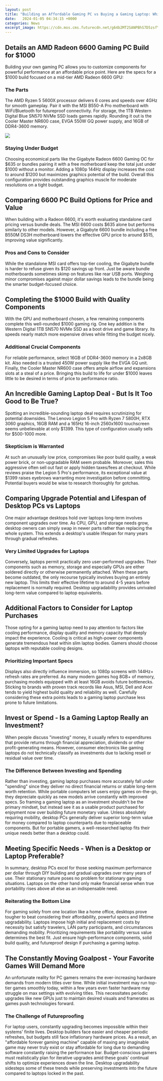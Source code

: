 ```yaml
---
layout: post
title: "Building an Affordable Gaming PC vs Buying a Gaming Laptop: Which is Better for Your Needs?"
date:   2024-01-05 04:34:15 +0000
categories: News
excerpt_image: https://cdn.mos.cms.futurecdn.net/g64b2MT2SANPBhS7D5zsfY.jpg
---
```

## Details an AMD Radeon 6600 Gaming PC Build for $1000

Building your own gaming PC allows you to customize components for powerful performance at an affordable price point. Here are the specs for a $1000 build focused on a mid-tier AMD Radeon 6600 GPU:

### The Parts

The AMD Ryzen 5 5600X processor delivers 6 cores and speeds over 4GHz for smooth gameplay. Pair it with the MSI B550-A Pro motherboard with WiFi/Bluetooth for futureproof connectivity. For storage, the 1TB Western Digital Blue SN570 NVMe SSD loads games rapidly. Rounding it out is the Cooler Master NR600 case, EVGA 550W GQ power supply, and 16GB of DDR4-3600 memory. 


![](https://cdn.mos.cms.futurecdn.net/g64b2MT2SANPBhS7D5zsfY.jpg)
### Staying Under Budget 

Choosing economical parts like the Gigabyte Radeon 6600 Gaming OC for $635 or bundles pairing it with a free motherboard keep the total just under $1000 without a monitor. Adding a 1080p 144Hz display increases the cost to around $1200 but maximizes graphics potential of the build. Overall this configuration provides outstanding graphics muscle for moderate resolutions on a tight budget.

## Comparing 6600 PC Build Options for Price and Value 

When building with a Radeon 6600, it's worth evaluating standalone card pricing versus bundle deals. The MSI 6600 costs $635 alone but performs similarly to other models. However, a Gigabyte 6600 bundle including a free B550M DS3H motherboard lowers the effective GPU price to around $515, improving value significantly. 

### Pros and Cons to Consider

While the standalone MSI card offers top-tier cooling, the Gigabyte bundle is harder to refuse given its $120 savings up front. Just be aware bundle motherboards sometimes skimp on features like rear USB ports. Weighing minor compromises against major dollar savings leads to the bundle being the smarter budget-focused choice.

## Completing the $1000 Build with Quality Components

With the GPU and motherboard chosen, a few remaining components complete this well-rounded $1000 gaming rig. One key addition is the Western Digital 1TB SN570 NVMe SSD as a boot drive and game library. Its speeds nearly match more expensive drives while fitting the budget nicely.

### Additional Crucial Components 

For reliable performance, select 16GB of DDR4-3600 memory in a 2x8GB kit. Also needed is a trusted 450W power supply like the EVGA GQ unit. Finally, the Cooler Master NR600 case offers ample airflow and expansions slots at a steal of a price. Bringing this build to life for under $1000 leaves little to be desired in terms of price to performance ratio.

## An Incredible Gaming Laptop Deal - But Is It Too Good to Be True? 

Spotting an incredible-sounding laptop deal requires scrutinizing for potential downsides. The Lenovo Legion 5 Pro with Ryzen 7 5800H, RTX 3060 graphics, 16GB RAM and a 165Hz 16-inch 2560x1600 touchscreen seems unbelievable at only $1399. This type of configuration usually sells for $500-1000 more.

### Skepticism is Warranted

At such an unusually low price, compromises like poor build quality, a weak power brick, or non-upgradable RAM seem probable. Moreover, sales this aggressive often sell out fast or apply hidden taxes/fees at checkout. While reviews praise the Legion 5 Pro's performance, its exceptional value at $1399 raises eyebrows warranting more investigation before committing. Potential buyers would be wise to research thoroughly for gotchas.

## Comparing Upgrade Potential and Lifespan of Desktop PCs vs Laptops

One major advantage desktops hold over laptops long-term involves component upgrades over time. As CPU, GPU, and storage needs grow, desktop owners can simply swap in newer parts rather than replacing the whole system. This extends a desktop's usable lifespan for many years through gradual refreshes.

### Very Limited Upgrades for Laptops

Conversely, laptops permit practically zero user-performed upgrades. Their components such as memory, storage and especially GPUs are either soldered directly or otherwise permanently attached. When these parts become outdated, the only recourse typically involves buying an entirely new laptop. This limits their effective lifetime to around 4-5 years before replacement is normally required. Desktop upgradability provides unrivaled long-term value compared to laptop equivalents.

## Additional Factors to Consider for Laptop Purchases

Those opting for a gaming laptop need to pay attention to factors like cooling performance, display quality and memory capacity that deeply impact the experience. Cooling is critical as high-power components generate tremendous heat within slim laptop bodies. Gamers should choose laptops with reputable cooling designs. 

### Prioritizing Important Specs

Displays also directly influence immersion, so 1080p screens with 144Hz+ refresh rates are preferred. As many modern games hog 8GB+ of memory, purchasing models equipped with at least 16GB avoids future bottlenecks. Sticking to brands with proven track records like Asus, MSI, Dell and Acer tends to yield highest build quality and reliability as well. Carefully considering these extra points leads to a gaming laptop purchase less prone to future limitations.

## Invest or Spend - Is a Gaming Laptop Really an Investment?

When people discuss "investing" money, it usually refers to expenditures that provide returns through financial appreciation, dividends or other profit-generating means. However, consumer electronics like gaming laptops do not technically classify as investments due to lacking resell or residual value over time.

### The Difference Between Investing and Spending

Rather than investing, gaming laptop purchases more accurately fall under "spending" since they deliver no direct financial returns or stable long-term worth retention. While portable computers let users enjoy games on-the-go, they depreciate quickly as new models arrive constantly with improved specs. So framing a gaming laptop as an investment shouldn't be the primary mindset, but instead see it as a usable product purchased for enjoyment now over building future monetary value. Unless absolutely requiring mobility, desktop PCs generally deliver superior long-term value for money compared to laptop counterparts due to replaceable components. But for portable gamers, a well-researched laptop fits their unique needs better than a desktop could.

## Meeting Specific Needs - When is a Desktop or Laptop Preferable?

In summary, desktop PCs excel for those seeking maximum performance per dollar through DIY building and gradual upgrades over many years of use. Their stationary nature poses no problem for stationary gaming situations. Laptops on the other hand only make financial sense when true portability rises above all else as an indispensable need.

### Reiterating the Bottom Line 

For gaming solely from one location like a home office, desktops prove tougher to beat considering their affordability, powerful specs and lifetime upgradability. Laptops impose high initial and replacement costs by necessity but satisfy travelers, LAN party participants, and circumstances demanding mobility. Prioritizing requirements like portability versus value determines the best fit. Just ensure high-performance components, solid build quality, and futureproof design if purchasing a gaming laptop. 

## The Constantly Moving Goalpost - Your Favorite Games Will Demand More

An unfortunate reality for PC gamers remains the ever-increasing hardware demands from modern titles over time. While initial investment may run top-tier games smoothly today, within a few years even faster hardware may struggle on max settings with evolving titles. This necessitates periodic upgrades like new GPUs just to maintain desired visuals and framerates as games push technologies forward.

### The Challenge of Futureproofing 

For laptop users, constantly upgrading becomes impossible within their systems' finite lives. Desktop builders face easier and cheaper periodic refreshes, but budgets still face inflationary hardware prices. As a result, an "affordable forever gaming machine" capable of maxing any imaginable game may never truly exist or stay affordable for long due to demanding software constantly raising the performance bar. Budget-conscious gamers must realistically plan for iterative upgrades amid these goals' continual shifts to optimize experiences down the line. Desktop upgradability sidesteps some of these trends while preserving investments into the future compared to laptops locked in the past.